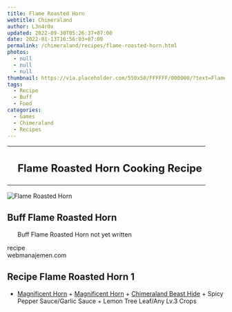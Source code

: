```yaml
---
title: Flame Roasted Horn
webtitle: Chimeraland
author: L3n4r0x
updated: 2022-09-30T05:26:37+07:00
date: 2022-01-13T16:56:03+07:00
permalink: /chimeraland/recipes/flame-roasted-horn.html
photos:
  - null
  - null
  - null
thumbnail: https://via.placeholder.com/550x50/FFFFFF/000000/?text=Flame Roasted Horn
tags:
  - Recipe
  - Buff
  - Food
categories:
  - Games
  - Chimeraland
  - Recipes
---
```


<section id="bootstrap-wrapper"><link rel="stylesheet" href="https://cdn.statically.io/gh/dimaslanjaka/Web-Manajemen/40ac3225/css/bootstrap-4.5-wrapper.css"/><div class="row mb-2"><div class="col-md-12 mb-2"><table class="table" id="post-info"><tbody><tr><td></td><td><h1 class="fs-5">Flame Roasted Horn Cooking Recipe</h1></td></tr></tbody></table></div></div><div class="card mb-2"><div class="row g-0"><div class="col-sm-4 position-relative mb-2"><img src="https://via.placeholder.com/600" class="card-img fit-cover w-100 h-100" alt="Flame Roasted Horn" data-fancybox="true"/></div><div class="col-sm-8 mb-2"><div class="card-body"><h2 class="card-title fs-5">Buff Flame Roasted Horn</h2><div class="card-text"><ul>Buff Flame Roasted Horn not yet written</ul></div><span class="badge rounded-pill bg-dark">recipe</span></div><div class="card-footer text-end text-muted">webmanajemen.com</div></div></div></div><div class="row mb-2"><div class="col-12 col-lg-6 recipe-item mb-2"><div class="card"><div class="card-body"><h2 class="card-title fs-5">Recipe Flame Roasted Horn 1</h2><div class="card-text"><ul><li><a class="text-decoration-none" href="/chimeraland/materials/magnificent-horn.html">Magnificent Horn</a><span> + </span><a class="text-decoration-none" href="/chimeraland/materials/magnificent-horn.html">Magnificent Horn</a><span> + </span><a class="text-decoration-none" href="/chimeraland/materials/chimeraland-beast-hide.html">Chimeraland Beast Hide</a><span> + </span>Spicy Pepper Sauce/Garlic Sauce<span> + </span>Lemon Tree Leaf/Any Lv.3 Crops</li></ul></div></div></div></div></div></section>
